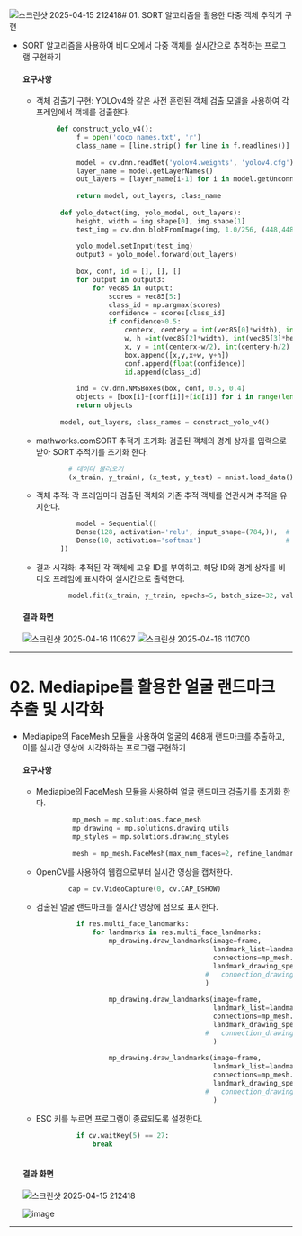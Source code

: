 ![스크린샷 2025-04-15 212418](https://github.com/user-attachments/assets/528f70a9-d5f1-47ee-9ac7-7ef0317941c4)# 01.  SORT 알고리즘을 활용한 다중 객체 추적기 구현

- SORT 알고리즘을 사용하여 비디오에서 다중 객체를 실시간으로 추적하는 프로그램 구현하기

    #### 요구사항
    - 객체 검출기 구현: YOLOv4와 같은 사전 훈련된 객체 검출 모델을 사용하여 각 프레임에서 객체를 검출한다.
      ```python
           def construct_yolo_v4():
                f = open('coco_names.txt', 'r')
                class_name = [line.strip() for line in f.readlines()]
                
                model = cv.dnn.readNet('yolov4.weights', 'yolov4.cfg')
                layer_name = model.getLayerNames()
                out_layers = [layer_name[i-1] for i in model.getUnconnectedOutLayers()]
                
                return model, out_layers, class_name
            
            def yolo_detect(img, yolo_model, out_layers):
                height, width = img.shape[0], img.shape[1]
                test_img = cv.dnn.blobFromImage(img, 1.0/256, (448,448), (0,0,0), swapRB=True)
                
                yolo_model.setInput(test_img)
                output3 = yolo_model.forward(out_layers)
                
                box, conf, id = [], [], []
                for output in output3:
                    for vec85 in output:
                        scores = vec85[5:]
                        class_id = np.argmax(scores)
                        confidence = scores[class_id]
                        if confidence>0.5:
                            centerx, centery = int(vec85[0]*width), int(vec85[1]*height)
                            w, h =int(vec85[2]*width), int(vec85[3]*height)
                            x, y = int(centerx-w/2), int(centery-h/2)
                            box.append([x,y,x+w, y+h])
                            conf.append(float(confidence))
                            id.append(class_id)
                            
                ind = cv.dnn.NMSBoxes(box, conf, 0.5, 0.4)
                objects = [box[i]+[conf[i]]+[id[i]] for i in range(len(box)) if i in ind]
                return objects
            
            model, out_layers, class_names = construct_yolo_v4()


      ```
    - mathworks.comSORT 추적기 초기화: 검출된 객체의 경계 상자를 입력으로 받아 SORT 추적기를 초기화 한다.
      ```python
              # 데이터 불러오기
              (x_train, y_train), (x_test, y_test) = mnist.load_data()
      ```
    - 객체 추적: 각 프레임마다 검출된 객체와 기존 추적 객체를 연관시켜 추적을 유지한다.
      ```python
                model = Sequential([
                Dense(128, activation='relu', input_shape=(784,)),  # 은닉층
                Dense(10, activation='softmax')                     # 출력층: 숫자 0~9
            ])  
      ```
    - 결과 시각화: 추적된 각 객체에 고유 ID를 부여하고, 해당 ID와 경계 상자를 비디오 프레임에 표시하여 실시간으로 출력한다.
      ```python
              model.fit(x_train, y_train, epochs=5, batch_size=32, validation_split=0.1)

      ```
          
  #### 결과 화면
  ![스크린샷 2025-04-16 110627](https://github.com/user-attachments/assets/c6b2c4ae-ffcf-481c-9c25-988f92a25101)
![스크린샷 2025-04-16 110700](https://github.com/user-attachments/assets/ba49ea07-23c6-4f72-871a-43d20e95508f)





---
      
# 02. Mediapipe를 활용한 얼굴 랜드마크 추출 및 시각화

- Mediapipe의 FaceMesh 모듈을 사용하여 얼굴의 468개 랜드마크를 추출하고, 이를 실시간 영상에 시각화하는 프로그램 구현하기

    #### 요구사항
    - Mediapipe의 FaceMesh 모듈을 사용하여 얼굴 랜드마크 검출기를 초기화 한다.
       ```python
                mp_mesh = mp.solutions.face_mesh
                mp_drawing = mp.solutions.drawing_utils
                mp_styles = mp.solutions.drawing_styles
                
                mesh = mp_mesh.FaceMesh(max_num_faces=2, refine_landmarks=True, min_detection_confidence=0.5, min_tracking_confidence=0.5)
       ```
    - OpenCV를 사용하여 웹캠으로부터 실시간 영상을 캡처한다.
      ```python
              cap = cv.VideoCapture(0, cv.CAP_DSHOW)
      ```
    - 검출된 얼굴 랜드마크를 실시간 영상에 점으로 표시한다.
      ```python
                if res.multi_face_landmarks:
                    for landmarks in res.multi_face_landmarks:
                        mp_drawing.draw_landmarks(image=frame, 
                                                  landmark_list=landmarks, 
                                                  connections=mp_mesh.FACEMESH_TESSELATION, 
                                                  landmark_drawing_spec=None, 
                                                #   connection_drawing_spec=mp_styles.get_default_face_mesh_tesselation_style()
                                                )
                        
                        mp_drawing.draw_landmarks(image=frame, 
                                                  landmark_list=landmarks, 
                                                  connections=mp_mesh.FACEMESH_CONTOURS, 
                                                  landmark_drawing_spec=None, 
                                                #   connection_drawing_spec=mp_styles.get_default_face_mesh_contours_style()
                                                  )
                        
                        mp_drawing.draw_landmarks(image=frame, 
                                                  landmark_list=landmarks, 
                                                  connections=mp_mesh.FACEMESH_IRISES, 
                                                  landmark_drawing_spec=None, 
                                                #   connection_drawing_spec=mp_styles.get_default_face_mesh_iris_style()
                                                  )
    - ESC 키를 누르면 프로그램이 종료되도록 설정한다.
      ```python
                if cv.waitKey(5) == 27:
                    break
            
      ```


  #### 결과 화면
  ![스크린샷 2025-04-15 212418](https://github.com/user-attachments/assets/ca1130fb-0538-42e1-9550-d8e63deb3cf5)

  ![image](https://github.com/user-attachments/assets/cae74182-60ba-43ed-8742-b15a6ff88d16)




---
